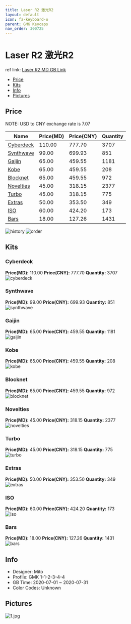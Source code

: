 ```yaml
---
title: Laser R2 激光R2
layout: default
icon: fa-keyboard-o
parent: GMK Keycaps
nav_order: 300725
---
```


# Laser R2 激光R2

ref link: [Laser R2 MD GB Link](https://drop.com/buy/drop-mito-gmk-laser-custom-keycap-set)  
* [Price](#price)  
* [Kits](#kits)  
* [Info](#info)  
* [Pictures](#pictures)  


## Price  

NOTE: USD to CNY exchange rate is 7.07

| Name          | Price(MD)    |  Price(CNY) | Quantity |
| ------------- | ------------ |  ---------- | -------- |
|[Cyberdeck](#cyberdeck)|110.00|777.70|3707|
|[Synthwave](#synthwave)|99.00|699.93|851|
|[Gaijin](#gaijin)|65.00|459.55|1181|
|[Kobe](#kobe)|65.00|459.55|208|
|[Blocknet](#blocknet)|65.00|459.55|972|
|[Novelties](#novelties)|45.00|318.15|2377|
|[Turbo](#turbo)|45.00|318.15|775|
|[Extras](#extras)|50.00|353.50|349|
|[ISO](#iso)|60.00|424.20|173|
|[Bars](#bars)|18.00|127.26|1431|

<img src="{{ 'assets/images/gmk-keycaps/laserr2/history.png' | relative_url }}" alt="history" class="image featured">
<img src="{{ 'assets/images/gmk-keycaps/laserr2/order.png' | relative_url }}" alt="order" class="image featured">

## Kits  
### Cyberdeck  
**Price(MD):** 110.00    **Price(CNY):** 777.70    **Quantity:** 3707  
<img src="{{ 'assets/images/gmk-keycaps/laserr2/kits_pics/cyberdeck.jpg' | relative_url }}" alt="cyberdeck" class="image featured">

### Synthwave  
**Price(MD):** 99.00    **Price(CNY):** 699.93    **Quantity:** 851  
<img src="{{ 'assets/images/gmk-keycaps/laserr2/kits_pics/synthwave.jpg' | relative_url }}" alt="synthwave" class="image featured">

### Gaijin  
**Price(MD):** 65.00    **Price(CNY):** 459.55    **Quantity:** 1181  
<img src="{{ 'assets/images/gmk-keycaps/laserr2/kits_pics/gaijin.jpg' | relative_url }}" alt="gaijin" class="image featured">

### Kobe  
**Price(MD):** 65.00    **Price(CNY):** 459.55    **Quantity:** 208  
<img src="{{ 'assets/images/gmk-keycaps/laserr2/kits_pics/kobe.jpg' | relative_url }}" alt="kobe" class="image featured">

### Blocknet  
**Price(MD):** 65.00    **Price(CNY):** 459.55    **Quantity:** 972  
<img src="{{ 'assets/images/gmk-keycaps/laserr2/kits_pics/blocknet.jpg' | relative_url }}" alt="blocknet" class="image featured">

### Novelties  
**Price(MD):** 45.00    **Price(CNY):** 318.15    **Quantity:** 2377  
<img src="{{ 'assets/images/gmk-keycaps/laserr2/kits_pics/novelties.jpg' | relative_url }}" alt="novelties" class="image featured">

### Turbo  
**Price(MD):** 45.00    **Price(CNY):** 318.15    **Quantity:** 775  
<img src="{{ 'assets/images/gmk-keycaps/laserr2/kits_pics/turbo.jpg' | relative_url }}" alt="turbo" class="image featured">

### Extras  
**Price(MD):** 50.00    **Price(CNY):** 353.50    **Quantity:** 349  
<img src="{{ 'assets/images/gmk-keycaps/laserr2/kits_pics/extras.jpg' | relative_url }}" alt="extras" class="image featured">

### ISO  
**Price(MD):** 60.00    **Price(CNY):** 424.20    **Quantity:** 173  
<img src="{{ 'assets/images/gmk-keycaps/laserr2/kits_pics/iso.jpg' | relative_url }}" alt="iso" class="image featured">

### Bars  
**Price(MD):** 18.00    **Price(CNY):** 127.26    **Quantity:** 1431  
<img src="{{ 'assets/images/gmk-keycaps/laserr2/kits_pics/bars.jpg' | relative_url }}" alt="bars" class="image featured">


## Info  
* Designer: Mito  
* Profile: GMK 1-1-2-3-4-4  
* GB Time: 2020-07-01 ~ 2020-07-31  
* Color Codes: Unknown  


## Pictures  
<img src="{{ 'assets/images/gmk-keycaps/laserr2/rendering_pics/1.jpg' | relative_url }}" alt="1.jpg" class="image featured">
